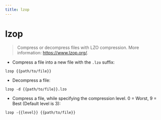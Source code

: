 ```yaml
---
title: lzop
---
```

# lzop

> Compress or decompress files with LZO compression.
> More information: <https://www.lzop.org/>.

- Compress a file into a new file with the `.lzo` suffix:

`lzop {{path/to/file}}`

- Decompress a file:

`lzop -d {{path/to/file}}.lzo`

- Compress a file, while specifying the compression level. 0 = Worst, 9 = Best (Default level is 3):

`lzop -{{level}} {{path/to/file}}`
